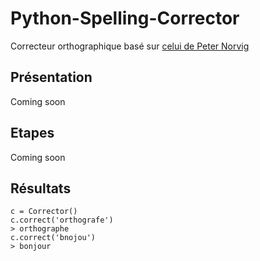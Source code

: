 # Python-Spelling-Corrector

Correcteur orthographique basé sur [celui de Peter Norvig](http://norvig.com/spell-correct.html)

Présentation
------------

Coming soon

Etapes
------

Coming soon

Résultats
---------

    c = Corrector()
    c.correct('orthografe')
    > orthographe
    c.correct('bnojou')
    > bonjour
